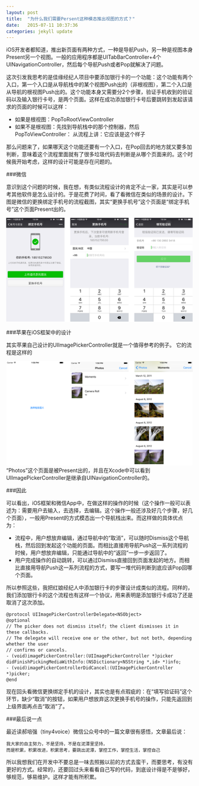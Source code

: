 ```yaml
---
layout: post
title:  "为什么我们需要Persent这种模态推出视图的方式？"
date:   2015-07-11 10:37:36
categories: jekyll update
---
```

iOS开发者都知道，推出新页面有两种方式，一种是导航Push，另一种是视图本身Present另一个视图。一般的应用程序都是UITabBarController+4个UINavigationController，然后每个导航Push或者Pop就解决了问题。

这次引发我思考的是佳缘经纪人项目中要添加银行卡的一个功能：这个功能有两个入口，第一个入口是从导航栈中的某个视图Push出的（非根视图），第二个入口是从导航的根视图Push出的。这个功能本身又需要分2个步骤，验证手机收到的验证码以及输入银行卡号，是两个页面。这样在成功添加银行卡号后要跳转到发起该请求的页面的时候可以这样：
- 如果是根视图：PopToRootViewController
- 如果不是根视图：先找到导航栈中的那个控制器，然后PopToViewController：
从流程上讲：它应该是这个样子
![]()

那么问题来了，如果哪天这个功能还要有一个入口，在Pop回去的地方就又要多加判断，意味着这个流程里面就有了很多垃圾代码去判断是从哪个页面来的。这个时候我开始考虑，这样的设计可能是存在问题的。

###微信

意识到这个问题的时候，我在想，有类似流程设计的肯定不止一家，其实是可以参考其他软件是怎么设计的。于是花费了时间，看了看微信在类似的场景的设计。下图是微信的更换绑定手机号的流程截图，其实“更换手机号”这个页面是“绑定手机号”这个页面Present出的。

![](/assets/2015/wechat_change_phone.png)

###苹果在iOS框架中的设计

其实苹果自己设计的UIImagePickerController就是一个值得参考的例子。
它的流程是这样的

![](/assets/2015/ios_imagePicker.png)
“Photos”这个页面是被Present出的，并且在Xcode中可以看到UIImagePickerController是继承自UINavigationController的。

###因此

可以看出，iOS框架和微信App中，在做这样的操作的时候（这个操作一般可以表述为：需要用户去输入，去选择，去编辑。这个操作一般还涉及好几个步骤，好几个页面），一般用Present的方式模态出一个导航栈出来。而这样做的具体优点为：

- 流程中，用户想放弃编辑，通过导航中的“取消”，可以随时Dismiss这个导航栈，然后回到发起这个功能的页面。而相比直接用导航Push这一系列流程的时候，用户想放弃编辑，只能通过导航中的“返回”一步一步返回了。
- 用户完成操作的自动跳转，可以通过Dismiss直接回到页面发起的地方。而相比直接用导航Push这一系列流程的方式，要写一堆代码判断到底应该Pop回哪个页面。

所以参照这些，我把红娘经纪人中添加银行卡的步骤设计成类似的流程。同样的，我们添加银行卡的这个流程也有这样一个协议，用来表明是添加银行卡成功了还是取消了这次添加。

	@protocol UIImagePickerControllerDelegate<NSObject>
	@optional
	// The picker does not dismiss itself; the client dismisses it in these callbacks.
	// The delegate will receive one or the other, but not both, depending whether the user
	// confirms or cancels.
	- (void)imagePickerController:(UIImagePickerController *)picker didFinishPickingMediaWithInfo:(NSDictionary<NSString *,id> *)info;
	- (void)imagePickerControllerDidCancel:(UIImagePickerController *)picker;
	@end

现在回头看微信更换绑定手机的设计，其实也是有点瑕疵的：在“填写验证码”这个环节，缺少“取消”的按钮，如果用户想放弃这次更换手机号的操作，只能先返回到上级界面再点击“取消”了。

###最后说一点

最近读郝培强（tiny4voice）微信公众号中的一篇文章很有感悟，文章最后说：

	我大家的自主努力，不是坚持，不是在泥潭里坚持，
	而是积累，积累改进，积累思考，要跳出泥潭，掌控工作，掌控生活，掌控自己
	
所以我想我们在开发中不要总是一味去照搬以前的方式去蛮干，而要思考，有没有更好的方式。经常的，还要回过头来看看自己写的代码，到底设计得是不是够好，够规范，够易维护。这样才能有所积累。



